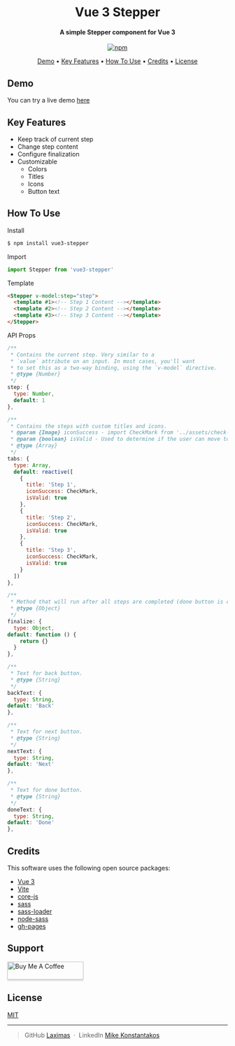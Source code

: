 
<!--suppress ALL -->

<h1 align="center">Vue 3 Stepper</h1>

<h4 align="center">A simple Stepper component for Vue 3</h4>

<p align="center">
  <a href="">
    <img src=""
         alt="npm">
  </a>
</p>

<p align="center">
  <a href="#demo">Demo</a> •
  <a href="#key-features">Key Features</a> •
  <a href="#how-to-use">How To Use</a> •
  <a href="#credits">Credits</a> •
  <a href="#license">License</a>
</p>

## Demo

You can try a live demo [here](https://laximas.github.io/vue3-stepper/)

## Key Features

* Keep track of current step
* Change step content
* Configure finalization
* Customizable
    - Colors
    - Titles
    - Icons
    - Button text

## How To Use
Install
```bash
$ npm install vue3-stepper
```
Import
```js
import Stepper from 'vue3-stepper'
```
Template
```html
<Stepper v-model:step="step">
  <template #1><!-- Step 1 Content --></template>
  <template #2><!-- Step 2 Content --></template>
  <template #3><!-- Step 3 Content --></template>
</Stepper>
```
API Props
```js
/**
 * Contains the current step. Very similar to a
 * `value` attribute on an input. In most cases, you'll want
 * to set this as a two-way binding, using the `v-model` directive.
 * @type {Number}
 */
step: {
  type: Number,
  default: 1
},

/**
 * Contains the steps with custom titles and icons.
 * @param {Image} iconSuccess - import CheckMark from '../assets/check-mark.png'
 * @param {boolean} isValid - Used to determine if the user can move to the next step.
 * @type {Array}
 */
tabs: {
  type: Array,
  default: reactive([
    {
      title: 'Step 1',
      iconSuccess: CheckMark,
      isValid: true
    },
    {
      title: 'Step 2',
      iconSuccess: CheckMark,
      isValid: true
    },
    {
      title: 'Step 3',
      iconSuccess: CheckMark,
      isValid: true
    }
  ])
},

/**
 * Method that will run after all steps are completed (done button is clicked).
 * @type {Object}
 */
finalize: {
  type: Object,
default: function () {
    return {}
  }
},

/**
 * Text for back button.
 * @type {String}
 */
backText: {
  type: String,
default: 'Back'
},

/**
 * Text for next button.
 * @type {String}
 */
nextText: {
  type: String,
default: 'Next'
},

/**
 * Text for done button.
 * @type {String}
 */
doneText: {
  type: String,
default: 'Done'
},
```

## Credits

This software uses the following open source packages:

- [Vue 3](https://vuejs.org)
- [Vite](https://vitejs.dev)
- [core-js](https://www.npmjs.com/package/core-js)
- [sass](https://www.npmjs.com/package/sass)
- [sass-loader](https://www.npmjs.com/package/sass-loader)
- [node-sass](https://www.npmjs.com/package/node-sass)
- [gh-pages](https://www.npmjs.com/package/gh-pages)

## Support

<a href="https://www.buymeacoffee.com/laximas" target="_blank"><img src="https://www.buymeacoffee.com/assets/img/custom_images/purple_img.png" alt="Buy Me A Coffee" style="height: 41px !important;width: 174px !important;box-shadow: 0px 3px 2px 0px rgba(190, 190, 190, 0.5) !important;-webkit-box-shadow: 0px 3px 2px 0px rgba(190, 190, 190, 0.5) !important;" ></a>

## License

[MIT](https://github.com/Laximas/vue3-stepper/blob/main/LICENSE.md)

---

> GitHub [Laximas](https://github.com/Laximas) &nbsp;&middot;&nbsp;
> LinkedIn [Mike Konstantakos](https://www.linkedin.com/in/mike-konstantakos/)